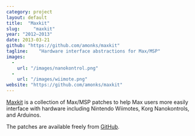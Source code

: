```yaml
---
category: project
layout: default
title:  "Maxkit"
slug:     "maxkit"
year: "2012—2013"
date: 2013-03-21
github: "https://github.com/amonks/maxkit"
tagline:    "Hardware interface abstractions for Max/MSP"
images:
  -
    url: "/images/nanokontrol.png"
  -
    url: "/images/wiimote.png"
website: "https://github.com/amonks/maxkit"
---
```

<a href="https://github.com/amonks/maxkit">Maxkit</a> is a collection of Max/MSP patches to help Max users more easily interface with hardware including Nintendo Wiimotes, Korg Nanokontrols, and Arduinos.

The patches are available freely from <a href="https://github.com/amonks/maxkit">GitHub</a>.
